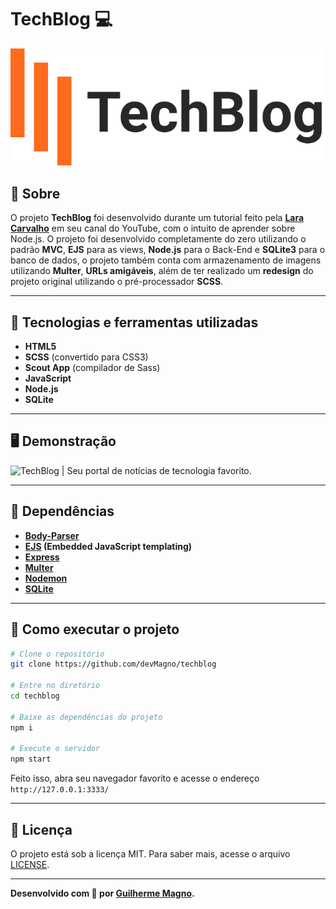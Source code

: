 # TechBlog 💻
<p align="center">
<img src="public/img/logo_techblog.svg" alt="TechBlog" title="TechBlog">
</p>

## 📖 Sobre   
O projeto **TechBlog** foi desenvolvido durante um tutorial feito pela **[Lara Carvalho](https://github.com/laracarvalho)** em seu canal do YouTube, com o intuito de aprender sobre Node.js. O projeto foi desenvolvido completamente do zero utilizando o padrão **MVC**, **EJS** para as views, **Node.js** para o Back-End e **SQLite3** para o banco de dados, o projeto também conta com armazenamento de imagens utilizando **Multer**, **URLs amigáveis**, além de ter realizado um **redesign** do projeto original utilizando o pré-processador **SCSS**.

---

## 🚀 Tecnologias e ferramentas utilizadas
- **HTML5**
- **SCSS** (convertido para CSS3)
- **Scout App** (compilador de Sass)
- **JavaScript**
- **Node.js**
- **SQLite**

---

## 🖥️ Demonstração
![TechBlog | Seu portal de notícias de tecnologia favorito.](https://i.imgur.com/gG1d4NL.jpg "TechBlog | Seu portal de notícias de tecnologia favorito.")

---

## 🧰 Dependências
- **[Body-Parser](https://www.npmjs.com/package/body-parser)**
- **[EJS](https://ejs.co/) (Embedded JavaScript templating)**
- **[Express](https://expressjs.com/pt-br/)**
- **[Multer](https://www.npmjs.com/package/multer)**
- **[Nodemon](https://nodemon.io/)**
- **[SQLite](https://www.sqlite.org/index.html)**

---
## 🔧 Como executar o projeto
```bash
# Clone o repositório
git clone https://github.com/devMagno/techblog

# Entre no diretório
cd techblog

# Baixe as dependências do projeto
npm i

# Execute o servidor
npm start
```
Feito isso, abra seu navegador favorito e acesse o endereço `http://127.0.0.1:3333/`

---

## 📝 Licença

O projeto está sob a licença MIT. Para saber mais, acesse o arquivo [LICENSE](https://github.com/devMagno/techblog/blob/main/LICENSE).

---
**Desenvolvido com 🧡 por [Guilherme Magno](https://github.com/devmagno/).**